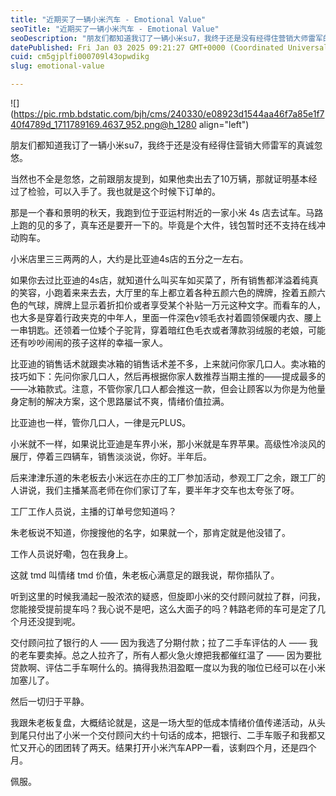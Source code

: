 ```yaml
---
title: "近期买了一辆小米汽车 - Emotional Value"
seoTitle: "近期买了一辆小米汽车 - Emotional Value"
seoDescription: "朋友们都知道我订了一辆小米su7，我终于还是没有经得住营销大师雷军的真诚忽悠。"
datePublished: Fri Jan 03 2025 09:21:27 GMT+0000 (Coordinated Universal Time)
cuid: cm5gjplfi000709l43opwdikg
slug: emotional-value

---
```


![](https://pic.rmb.bdstatic.com/bjh/cms/240330/e08923d1544aa46f7a85e1f740f4789d_1711789169.4637_952.png@h_1280 align="left")

朋友们都知道我订了一辆小米su7，我终于还是没有经得住营销大师雷军的真诚忽悠。

当然也不全是忽悠，之前跟朋友提到，如果他卖出去了10万辆，那就证明基本经过了检验，可以入手了。我也就是这个时候下订单的。

那是一个春和景明的秋天，我跑到位于亚运村附近的一家小米 4s 店去试车。马路上跑的见的多了，真车还是要开一下的。毕竟是个大件，钱包暂时还不支持在线冲动购车。

小米店里三三两两的人，大约是比亚迪4s店的五分之一左右。

如果你去过比亚迪的4s店，就知道什么叫买车如买菜了，所有销售都洋溢着纯真的笑容，小跑着来来去去，大厅里的车上都立着各种五颜六色的牌牌，拴着五颜六色的气球，牌牌上显示着折扣价或者享受某个补贴一万元这种文字。而看车的人，也大多是穿着行政夹克的中年人，里面一件深色v领毛衣衬着圆领保暖内衣、腰上一串钥匙。还领着一位矮个子驼背，穿着暗红色毛衣或者薄款羽绒服的老娘，可能还有吵吵闹闹的孩子这样的幸福一家人。

比亚迪的销售话术就跟卖冰箱的销售话术差不多，上来就问你家几口人。卖冰箱的技巧如下：先问你家几口人，然后再根据你家人数推荐当期主推的——提成最多的——冰箱款式。注意，不管你家几口人都会推这一款，但会让顾客以为你是为他量身定制的解决方案，这个思路屡试不爽，情绪价值拉满。

比亚迪也一样，管你几口人，一律是元PLUS。

小米就不一样，如果说比亚迪是车界小米，那小米就是车界苹果。高级性冷淡风的展厅，停着三四辆车，销售淡淡说，你好。半年后。

后来津津乐道的朱老板去小米远在亦庄的工厂参加活动，参观工厂之余，跟工厂的人讲说，我们主播某高老师在你们家订了车，要半年才交车也太夸张了呀。

工厂工作人员说，主播的订单号您知道吗？

朱老板说不知道，你搜搜他的名字，如果就一个，那肯定就是他没错了。

工作人员说好嘞，包在我身上。

这就 tmd 叫情绪 tmd 价值，朱老板心满意足的跟我说，帮你插队了。

听到这里的时候我涌起一股浓浓的疑惑，但旋即小米的交付顾问就拉了群，问我，您能接受提前提车吗？我心说不是吧，这么大面子的吗？韩路老师的车可是定了几个月还没提到呢。

交付顾问拉了银行的人 —— 因为我选了分期付款；拉了二手车评估的人 —— 我的老车要卖掉。总之人拉齐了，所有人都火急火燎把我都催红温了 —— 因为要批贷款啊、评估二手车啊什么的。搞得我热泪盈眶一度以为我的咖位已经可以在小米加塞儿了。

然后一切归于平静。

我跟朱老板复盘，大概结论就是，这是一场大型的低成本情绪价值传递活动，从头到尾只付出了小米一个交付顾问大约十句话的成本，把银行、二手车贩子和我都又忙又开心的团团转了两天。结果打开小米汽车APP一看，该剩四个月，还是四个月。

佩服。
